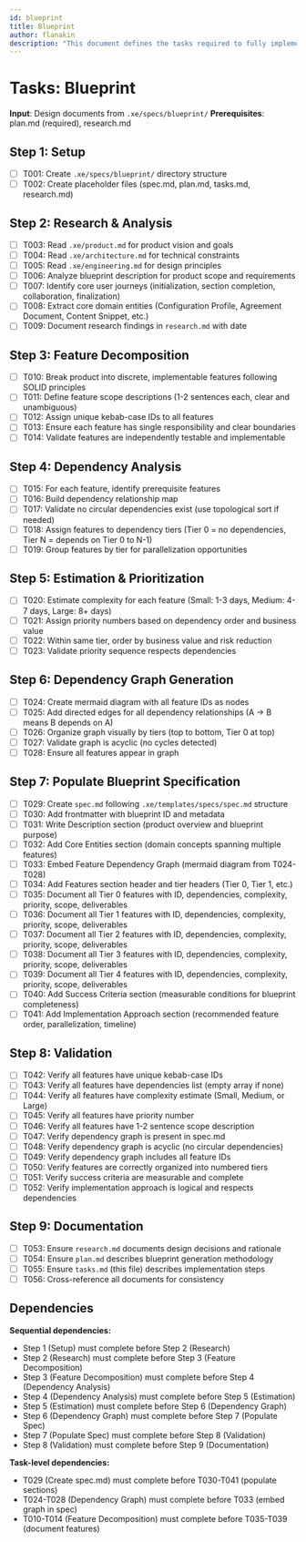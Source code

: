 ```yaml
---
id: blueprint
title: Blueprint
author: flanakin
description: "This document defines the tasks required to fully implement the blueprint feature from scratch."
---
```


# Tasks: Blueprint

**Input**: Design documents from `.xe/specs/blueprint/`
**Prerequisites**: plan.md (required), research.md

## Step 1: Setup

- [ ] T001: Create `.xe/specs/blueprint/` directory structure
- [ ] T002: Create placeholder files (spec.md, plan.md, tasks.md, research.md)

## Step 2: Research & Analysis

- [ ] T003: Read `.xe/product.md` for product vision and goals
- [ ] T004: Read `.xe/architecture.md` for technical constraints
- [ ] T005: Read `.xe/engineering.md` for design principles
- [ ] T006: Analyze blueprint description for product scope and requirements
- [ ] T007: Identify core user journeys (initialization, section completion, collaboration, finalization)
- [ ] T008: Extract core domain entities (Configuration Profile, Agreement Document, Content Snippet, etc.)
- [ ] T009: Document research findings in `research.md` with date

## Step 3: Feature Decomposition

- [ ] T010: Break product into discrete, implementable features following SOLID principles
- [ ] T011: Define feature scope descriptions (1-2 sentences each, clear and unambiguous)
- [ ] T012: Assign unique kebab-case IDs to all features
- [ ] T013: Ensure each feature has single responsibility and clear boundaries
- [ ] T014: Validate features are independently testable and implementable

## Step 4: Dependency Analysis

- [ ] T015: For each feature, identify prerequisite features
- [ ] T016: Build dependency relationship map
- [ ] T017: Validate no circular dependencies exist (use topological sort if needed)
- [ ] T018: Assign features to dependency tiers (Tier 0 = no dependencies, Tier N = depends on Tier 0 to N-1)
- [ ] T019: Group features by tier for parallelization opportunities

## Step 5: Estimation & Prioritization

- [ ] T020: Estimate complexity for each feature (Small: 1-3 days, Medium: 4-7 days, Large: 8+ days)
- [ ] T021: Assign priority numbers based on dependency order and business value
- [ ] T022: Within same tier, order by business value and risk reduction
- [ ] T023: Validate priority sequence respects dependencies

## Step 6: Dependency Graph Generation

- [ ] T024: Create mermaid diagram with all feature IDs as nodes
- [ ] T025: Add directed edges for all dependency relationships (A → B means B depends on A)
- [ ] T026: Organize graph visually by tiers (top to bottom, Tier 0 at top)
- [ ] T027: Validate graph is acyclic (no cycles detected)
- [ ] T028: Ensure all features appear in graph

## Step 7: Populate Blueprint Specification

- [ ] T029: Create `spec.md` following `.xe/templates/specs/spec.md` structure
- [ ] T030: Add frontmatter with blueprint ID and metadata
- [ ] T031: Write Description section (product overview and blueprint purpose)
- [ ] T032: Add Core Entities section (domain concepts spanning multiple features)
- [ ] T033: Embed Feature Dependency Graph (mermaid diagram from T024-T028)
- [ ] T034: Add Features section header and tier headers (Tier 0, Tier 1, etc.)
- [ ] T035: Document all Tier 0 features with ID, dependencies, complexity, priority, scope, deliverables
- [ ] T036: Document all Tier 1 features with ID, dependencies, complexity, priority, scope, deliverables
- [ ] T037: Document all Tier 2 features with ID, dependencies, complexity, priority, scope, deliverables
- [ ] T038: Document all Tier 3 features with ID, dependencies, complexity, priority, scope, deliverables
- [ ] T039: Document all Tier 4 features with ID, dependencies, complexity, priority, scope, deliverables
- [ ] T040: Add Success Criteria section (measurable conditions for blueprint completeness)
- [ ] T041: Add Implementation Approach section (recommended feature order, parallelization, timeline)

## Step 8: Validation

- [ ] T042: Verify all features have unique kebab-case IDs
- [ ] T043: Verify all features have dependencies list (empty array if none)
- [ ] T044: Verify all features have complexity estimate (Small, Medium, or Large)
- [ ] T045: Verify all features have priority number
- [ ] T046: Verify all features have 1-2 sentence scope description
- [ ] T047: Verify dependency graph is present in spec.md
- [ ] T048: Verify dependency graph is acyclic (no circular dependencies)
- [ ] T049: Verify dependency graph includes all feature IDs
- [ ] T050: Verify features are correctly organized into numbered tiers
- [ ] T051: Verify success criteria are measurable and complete
- [ ] T052: Verify implementation approach is logical and respects dependencies

## Step 9: Documentation

- [ ] T053: Ensure `research.md` documents design decisions and rationale
- [ ] T054: Ensure `plan.md` describes blueprint generation methodology
- [ ] T055: Ensure `tasks.md` (this file) describes implementation steps
- [ ] T056: Cross-reference all documents for consistency

## Dependencies

**Sequential dependencies:**
- Step 1 (Setup) must complete before Step 2 (Research)
- Step 2 (Research) must complete before Step 3 (Feature Decomposition)
- Step 3 (Feature Decomposition) must complete before Step 4 (Dependency Analysis)
- Step 4 (Dependency Analysis) must complete before Step 5 (Estimation)
- Step 5 (Estimation) must complete before Step 6 (Dependency Graph)
- Step 6 (Dependency Graph) must complete before Step 7 (Populate Spec)
- Step 7 (Populate Spec) must complete before Step 8 (Validation)
- Step 8 (Validation) must complete before Step 9 (Documentation)

**Task-level dependencies:**
- T029 (Create spec.md) must complete before T030-T041 (populate sections)
- T024-T028 (Dependency Graph) must complete before T033 (embed graph in spec)
- T010-T014 (Feature Decomposition) must complete before T035-T039 (document features)
